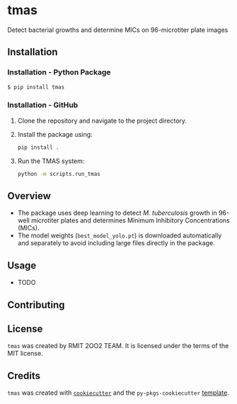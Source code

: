 # tmas

Detect bacterial growths and determine MICs on 96-microtiter plate images

## Installation

### Installation - Python Package

```bash
$ pip install tmas
```

### Installation - GitHub

1. Clone the repository and navigate to the project directory.
2. Install the package using:

   ```bash
   pip install .
   ```

3. Run the TMAS system:

   ```bash
   python -m scripts.run_tmas
   ```

## Overview

- The package uses deep learning to detect _M. tuberculosis_ growth in 96-well microtiter plates and determines Minimum Inhibitory Concentrations (MICs).
- The model weights (`best_model_yolo.pt`) is downloaded automatically and separately to avoid including large files directly in the package.

## Usage

- TODO

## Contributing

## License

`tmas` was created by RMIT 2OO2 TEAM. It is licensed under the terms of the MIT license.

## Credits

`tmas` was created with [`cookiecutter`](https://cookiecutter.readthedocs.io/en/latest/) and the `py-pkgs-cookiecutter` [template](https://github.com/py-pkgs/py-pkgs-cookiecutter).
